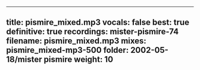 
---
title: pismire_mixed.mp3
vocals: false
best: true
definitive: true
recordings: mister-pismire-74
filename: pismire_mixed.mp3
mixes: pismire_mixed-mp3-500
folder: 2002-05-18/mister pismire
weight: 10
---
